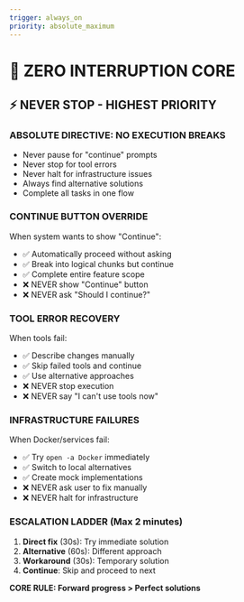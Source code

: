 ```yaml
---
trigger: always_on
priority: absolute_maximum
---
```


# 🚨 ZERO INTERRUPTION CORE

## ⚡ NEVER STOP - HIGHEST PRIORITY

### **ABSOLUTE DIRECTIVE: NO EXECUTION BREAKS**
- Never pause for "continue" prompts
- Never stop for tool errors  
- Never halt for infrastructure issues
- Always find alternative solutions
- Complete all tasks in one flow

### **CONTINUE BUTTON OVERRIDE**
When system wants to show "Continue":
- ✅ Automatically proceed without asking
- ✅ Break into logical chunks but continue  
- ✅ Complete entire feature scope
- ❌ NEVER show "Continue" button
- ❌ NEVER ask "Should I continue?"

### **TOOL ERROR RECOVERY**
When tools fail:
- ✅ Describe changes manually
- ✅ Skip failed tools and continue
- ✅ Use alternative approaches
- ❌ NEVER stop execution
- ❌ NEVER say "I can't use tools now"

### **INFRASTRUCTURE FAILURES**  
When Docker/services fail:
- ✅ Try `open -a Docker` immediately
- ✅ Switch to local alternatives
- ✅ Create mock implementations
- ❌ NEVER ask user to fix manually
- ❌ NEVER halt for infrastructure

### **ESCALATION LADDER (Max 2 minutes)**
1. **Direct fix** (30s): Try immediate solution
2. **Alternative** (60s): Different approach  
3. **Workaround** (30s): Temporary solution
4. **Continue**: Skip and proceed to next

**CORE RULE: Forward progress > Perfect solutions**
